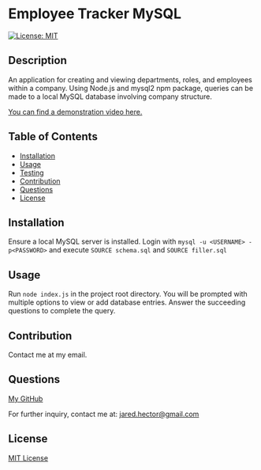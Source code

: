 # Employee Tracker MySQL
  
[![License: MIT](https://img.shields.io/badge/License-MIT-yellow.svg)](https://opensource.org/licenses/MIT)

  ## Description

  An application for creating and viewing departments, roles, and employees within a company. Using Node.js and mysql2 npm package, queries can be made to a local MySQL database involving company structure.

  [You can find a demonstration video here.](https://youtu.be/nhbP0JPH-8g)

  ## Table of Contents
  - [Installation](#installation)
  - [Usage](#usage)
  - [Testing](#testing)
  - [Contribution](#contribution)
  - [Questions](#questions)
  - [License](#license)

  ## Installation

  Ensure a local MySQL server is installed. Login with `mysql -u <USERNAME> -p<PASSWORD>` and execute `SOURCE schema.sql` and `SOURCE filler.sql`

  ## Usage

  Run `node index.js` in the project root directory. You will be prompted with multiple options to view or add database entries. Answer the succeeding questions to complete the query.

  ## Contribution

  Contact me at my email.

  ## Questions

  [My GitHub](https://github.com/jwhector)

  For further inquiry, contact me at: jared.hector@gmail.com
  
  ## License

  [MIT License](https://choosealicense.com/licenses/mit/)